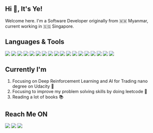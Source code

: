## Hi 👋, It's Ye!

Welcome here. I'm a Software Developer originally from 🇲🇲 Myanmar, current working in 🇸🇬 Singapore.

## Languages & Tools
<img src="https://img.shields.io/badge/JavaScript-F7DF1E?style=for-the-badge&logo=javascript&logoColor=black"/> <img src="https://img.shields.io/badge/React-20232A?style=for-the-badge&logo=react&logoColor=61DAFB"/> <img src="https://img.shields.io/badge/vuejs%20-%2335495e.svg?&style=for-the-badge&logo=vue.js&logoColor=%234FC08D"/> <img src="https://img.shields.io/badge/bootstrap%20-%23563D7C.svg?&style=for-the-badge&logo=bootstrap&logoColor=white"/> <img src="https://img.shields.io/badge/node.js%20-%2343853D.svg?&style=for-the-badge&logo=node.js&logoColor=white"/> <img src="https://img.shields.io/badge/express.js%20-%23404d59.svg?&style=for-the-badge"/> <img src="https://img.shields.io/badge/webpack%20-%238DD6F9.svg?&style=for-the-badge&logo=webpack&logoColor=black" /> <img src="https://img.shields.io/badge/html5%20-%23E34F26.svg?&style=for-the-badge&logo=html5&logoColor=white"/> <img src="https://img.shields.io/badge/css3%20-%231572B6.svg?&style=for-the-badge&logo=css3&logoColor=white"/> <img src="https://img.shields.io/badge/php-%23777BB4.svg?&style=for-the-badge&logo=php&logoColor=white"/> <img src="https://img.shields.io/badge/laravel%20-%23FF2D20.svg?&style=for-the-badge&logo=laravel&logoColor=white"/> <img src="https://img.shields.io/badge/mysql-%2300f.svg?&style=for-the-badge&logo=mysql&logoColor=white"/> <img src ="https://img.shields.io/badge/postgres-%23316192.svg?&style=for-the-badge&logo=postgresql&logoColor=white"/> <img src="https://img.shields.io/badge/apache%20-%23D42029.svg?&style=for-the-badge&logo=apache&logoColor=white"/> <img src="https://img.shields.io/badge/nginx%20-%23009639.svg?&style=for-the-badge&logo=nginx&logoColor=white"/> <img src="https://img.shields.io/badge/git%20-%23F05033.svg?&style=for-the-badge&logo=git&logoColor=white"/> <img src="https://img.shields.io/badge/AWS%20-%23FF9900.svg?&style=for-the-badge&logo=amazon-aws&logoColor=white"/> <img src="https://img.shields.io/badge/DigitalOcean-%230167ff.svg?&style=for-the-badge&logo=digitalOcean&logoColor=white"/>

## Currently I'm
1. Focusing on Deep Reinforcement Learning and AI for Trading nano degree on Udacity 💖
2. Focusing to improve my problem solving skills by doing leetcode 💫
3. Reading a lot of books 📚

## Reach Me ON
[<img src="https://img.shields.io/badge/Gmail-D14836?style=for-the-badge&logo=gmail&logoColor=white" />](mailto:yelwinsoe.mm@gmail.com?subject=[GitHub])
[<img src="https://img.shields.io/badge/linkedin%20-%230077B5.svg?&style=for-the-badge&logo=linkedin&logoColor=white"/>](https://www.linkedin.com/in/yelwinsoe/)
[<img src="https://img.shields.io/badge/Facebook-1877F2?style=for-the-badge&logo=facebook&logoColor=white"/>](https://www.facebook.com/yelwinsoemm)
